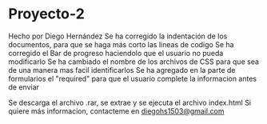 # Proyecto-2

Hecho por Diego Hernández
Se ha corregido la indentación de los documentos, para que se haga más corto las lineas de codigo
Se ha corregido el Bar de progreso haciendolo que el usuario no pueda modificarlo
Se ha cambiado el nombre de los archivos de CSS para que sea de una manera mas facil identificarlos
Se ha agregado en la parte de formularios el "required" para que el usuario complete la informacion antes de enviar

Se descarga el archivo .rar, se extrae y se ejecuta el archivo index.html
Si quiere más informacion, contacteme en diegohs1503@gmail.com
